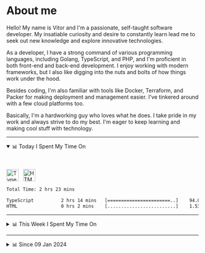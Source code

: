 # About me

Hello! My name is Vitor and I'm a passionate, self-taught software developer. My insatiable curiosity and desire to constantly learn lead me to seek out new knowledge and explore innovative technologies.

As a developer, I have a strong command of various programming languages, including Golang, TypeScript, and PHP, and I'm proficient in both front-end and back-end development. I enjoy working with modern frameworks, but I also like digging into the nuts and bolts of how things work under the hood.

Besides coding, I'm also familiar with tools like Docker, Terraform, and Packer for making deployment and management easier. I've tinkered around with a few cloud platforms too.

Basically, I'm a hardworking guy who loves what he does. I take pride in my work and always strive to do my best. I'm eager to keep learning and making cool stuff with technology.

---

<!-- ## 📊 Today I Spent My Time On -->

<details open>
<summary>📊 Today I Spent My Time On</summary>

&nbsp;

<!--DEVTIMER:TODAY:START-->
<img align="center" width="32px" src="https://cdn.simpleicons.org/typescript/3178C6" alt="TypeScript" />&nbsp;&nbsp;&nbsp;<img align="center" width="32px" src="https://cdn.simpleicons.org/html5/E34F26" alt="HTML" />&nbsp;&nbsp;&nbsp;

```txt
Total Time: 2 hrs 23 mins

TypeScript          2 hrs 14 mins   [=======================..]    94.06 %
HTML                0 hrs 2 mins    [.........................]    1.53 %
```

<!--DEVTIMER:TODAY:END-->

</details>

---
<details>
<summary>📊 This Week I Spent My Time On</summary>

&nbsp;

<!--DEVTIMER:WEEK:START-->
<img align="center" width="32px" src="https://cdn.simpleicons.org/typescript/3178C6" alt="TypeScript" />&nbsp;&nbsp;&nbsp;<img align="center" width="32px" src="https://cdn.simpleicons.org/vuedotjs/4FC08D" alt="Vue" />&nbsp;&nbsp;&nbsp;<img align="center" width="32px" src="https://cdn.simpleicons.org/yaml/fff" alt="YAML" />&nbsp;&nbsp;&nbsp;<img align="center" width="32px" src="https://cdn.simpleicons.org/html5/E34F26" alt="HTML" />&nbsp;&nbsp;&nbsp;<img align="center" width="32px" src="https://cdn.simpleicons.org/gnubash/fff" alt="Bash" />&nbsp;&nbsp;&nbsp;<img align="center" width="32px" src="https://cdn.simpleicons.org/carrd/fff" alt="JSON" />&nbsp;&nbsp;&nbsp;

```txt
Total Time: 10 hrs 47 mins

TypeScript          8 hrs 21 mins   [===================......]    77.52 %
Vue                 1 hrs 35 mins   [===......................]    14.70 %
YAML                0 hrs 24 mins   [.........................]    3.65 %
HTML                0 hrs 9 mins    [.........................]    1.45 %
Bash                0 hrs 5 mins    [.........................]    0.80 %
JSON                0 hrs 2 mins    [.........................]    0.25 %
```

<!--DEVTIMER:WEEK:END-->
</details>

---


<details>
<summary>📊 Since 09 Jan 2024</summary>

&nbsp;

<!--DEVTIMER::START-->
<img align="center" width="32px" src="https://cdn.simpleicons.org/typescript/3178C6" alt="TypeScript" />&nbsp;&nbsp;&nbsp;<img align="center" width="32px" src="https://cdn.simpleicons.org/vuedotjs/4FC08D" alt="Vue" />&nbsp;&nbsp;&nbsp;<img align="center" width="32px" src="https://cdn.simpleicons.org/go/00ADD8" alt="Go" />&nbsp;&nbsp;&nbsp;<img align="center" width="32px" src="https://cdn.simpleicons.org/carrd/fff" alt="JSON" />&nbsp;&nbsp;&nbsp;<img align="center" width="32px" src="https://cdn.simpleicons.org/python/3776AB" alt="Python" />&nbsp;&nbsp;&nbsp;<img align="center" width="32px" src="https://cdn.simpleicons.org/gnubash/fff" alt="Bash" />&nbsp;&nbsp;&nbsp;<img align="center" width="32px" src="https://cdn.simpleicons.org/javascript/F7DF1E" alt="JavaScript" />&nbsp;&nbsp;&nbsp;<img align="center" width="32px" src="https://cdn.simpleicons.org/yaml/fff" alt="YAML" />&nbsp;&nbsp;&nbsp;<img align="center" width="32px" src="https://cdn.simpleicons.org/markdown/fff" alt="Markdown" />&nbsp;&nbsp;&nbsp;<img align="center" width="32px" src="https://cdn.simpleicons.org/html5/E34F26" alt="HTML" />&nbsp;&nbsp;&nbsp;<img align="center" width="32px" src="https://cdn.simpleicons.org/css3/1572B6" alt="CSS" />&nbsp;&nbsp;&nbsp;<img align="center" width="32px" src="https://cdn.simpleicons.org/academia/fff" alt="Text" />&nbsp;&nbsp;&nbsp;<img align="center" width="32px" src="https://cdn.simpleicons.org/php/777BB4" alt="PHP" />&nbsp;&nbsp;&nbsp;

```txt
Total Time: 178 hrs 58 mins

TypeScript          88 hrs 30 mins  [============.............]    49.46 %
Vue                 26 hrs 32 mins  [===......................]    14.82 %
Go                  16 hrs 55 mins  [==.......................]    9.45 %
JSON                11 hrs 32 mins  [=........................]    6.45 %
Python              9 hrs 11 mins   [=........................]    5.13 %
Bash                6 hrs 39 mins   [.........................]    3.71 %
JavaScript          5 hrs 51 mins   [.........................]    3.27 %
YAML                4 hrs 43 mins   [.........................]    2.64 %
Markdown            2 hrs 7 mins    [.........................]    1.18 %
SCSS                2 hrs 5 mins    [.........................]    1.16 %
SQL                 1 hrs 10 mins   [.........................]    0.65 %
Docker              0 hrs 48 mins   [.........................]    0.45 %
HTML                0 hrs 26 mins   [.........................]    0.25 %
XML                 0 hrs 20 mins   [.........................]    0.19 %
CSS                 0 hrs 13 mins   [.........................]    0.12 %
Text                0 hrs 10 mins   [.........................]    0.09 %
TSX                 0 hrs 9 mins    [.........................]    0.09 %
PHP                 0 hrs 7 mins    [.........................]    0.06 %
Nginx configuration file 0 hrs 2 mins    [.........................]    0.02 %
```

<!--DEVTIMER::END-->

</details>
